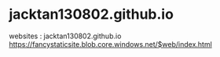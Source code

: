 # jacktan130802.github.io
websites : jacktan130802.github.io
           https://fancystaticsite.blob.core.windows.net/$web/index.html
